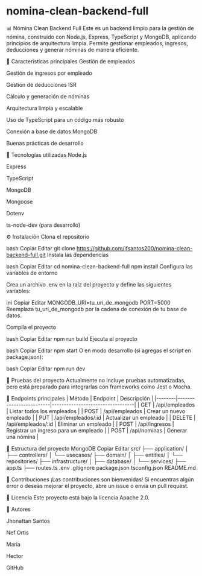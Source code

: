 # nomina-clean-backend-full
📊 Nómina Clean Backend Full
Este es un backend limpio para la gestión de nómina, construido con Node.js, Express, TypeScript y MongoDB, aplicando principios de arquitectura limpia.
Permite gestionar empleados, ingresos, deducciones y generar nóminas de manera eficiente.

🚀 Características principales
Gestión de empleados

Gestión de ingresos por empleado

Gestión de deducciones ISR

Cálculo y generación de nóminas

Arquitectura limpia y escalable

Uso de TypeScript para un código más robusto

Conexión a base de datos MongoDB

Buenas prácticas de desarrollo

🧩 Tecnologías utilizadas
Node.js

Express

TypeScript

MongoDB

Mongoose

Dotenv

ts-node-dev (para desarrollo)

⚙️ Instalación
Clona el repositorio

bash
Copiar
Editar
git clone https://github.com/jfsantos200/nomina-clean-backend-full.git
Instala las dependencias

bash
Copiar
Editar
cd nomina-clean-backend-full
npm install
Configura las variables de entorno

Crea un archivo .env en la raíz del proyecto y define las siguientes variables:

ini
Copiar
Editar
MONGODB_URI=tu_uri_de_mongodb
PORT=5000
Reemplaza tu_uri_de_mongodb por la cadena de conexión de tu base de datos.

Compila el proyecto

bash
Copiar
Editar
npm run build
Ejecuta el proyecto

bash
Copiar
Editar
npm start
O en modo desarrollo (si agregas el script en package.json):

bash
Copiar
Editar
npm run dev

🧪 Pruebas del proyecto
Actualmente no incluye pruebas automatizadas, pero está preparado para integrarlas con frameworks como Jest o Mocha.

📝 Endpoints principales
| Método | Endpoint                | Descripción                      |
|--------|-------------------------|----------------------------------|
| GET    | /api/empleados          | Listar todos los empleados       |
| POST   | /api/empleados          | Crear un nuevo empleado          |
| PUT    | /api/empleados/:id      | Actualizar un empleado           |
| DELETE | /api/empleados/:id      | Eliminar un empleado             |
| POST   | /api/ingresos           | Registrar un ingreso para un empleado |
| POST   | /api/nominas            | Generar una nómina               |

📂 Estructura del proyecto
MongoDB
Copiar
Editar
src/
├── application/
│   ├── controllers/
│   └── usecases/
├── domain/
│   ├── entities/
│   └── repositories/
├── infrastructure/
│   ├── database/
│   └── services/
├── app.ts
├── routes.ts
.env
.gitignore
package.json
tsconfig.json
README.md

🌟 Contribuciones
¡Las contribuciones son bienvenidas!
Si encuentras algún error o deseas mejorar el proyecto, abre un issue o envía un pull request.

📄 Licencia
Este proyecto está bajo la licencia Apache 2.0.

🙌 Autores

Jhonattan Santos

Nef  Ortis

Maria

Hector

GitHub
